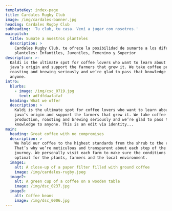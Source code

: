 ```yaml
---
templateKey: index-page
title: Cardales Rugby Club
image: /img/cardales-banner.jpg
heading: Cardales Rugby Club
subheading: 'Tu club, tu casa. Vení a jugar con nosotros.'
mainpitch:
  title: Sumate a nuestros planteles
  description: >
    Cardales Rugby Club, te ofrece la posibilidad de sumarte a los diferentes
    planteles: Infantiles, Juveniles, Femenino y Superior
description: >-
  Kaldi is the ultimate spot for coffee lovers who want to learn about their
  java’s origin and support the farmers that grew it. We take coffee production,
  roasting and brewing seriously and we’re glad to pass that knowledge to
  anyone.
intro:
  blurbs:
    - image: /img/csc_0719.jpg
      text: adfdfdaafafaf
  heading: What we offer
  description: >
    Kaldi is the ultimate spot for coffee lovers who want to learn about their
    java’s origin and support the farmers that grew it. We take coffee
    production, roasting and brewing seriously and we’re glad to pass that
    knowledge to anyone. This is an edit via identity...
main:
  heading: Great coffee with no compromises
  description: >
    We hold our coffee to the highest standards from the shrub to the cup.
    That’s why we’re meticulous and transparent about each step of the coffee’s
    journey. We personally visit each farm to make sure the conditions are
    optimal for the plants, farmers and the local environment.
  image1:
    alt: A close-up of a paper filter filled with ground coffee
    image: /img/cardales-rugby.jpeg
  image2:
    alt: A green cup of a coffee on a wooden table
    image: /img/dsc_0237.jpg
  image3:
    alt: Coffee beans
    image: /img/dsc_0006.jpg
---
```


